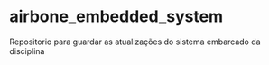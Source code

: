 # airbone_embedded_system
Repositorio para guardar as atualizações do sistema embarcado da disciplina
